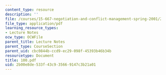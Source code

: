 ```yaml
---
content_type: resource
description: ''
file: /courses/15-667-negotiation-and-conflict-management-spring-2001/2b00e8de533f43c935669147c3b21a01_100.pdf
file_type: application/pdf
learning_resource_types:
- Lecture Notes
ocw_type: OCWFile
parent_title: Lecture Notes
parent_type: CourseSection
parent_uid: cbc0844b-ccd9-ec29-098f-45393b46b34b
resourcetype: Document
title: 100.pdf
uid: 2b00e8de-533f-43c9-3566-9147c3b21a01
---
```

